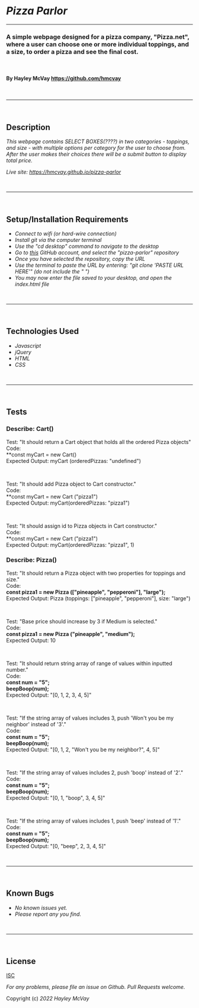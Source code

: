 # _Pizza Parlor_

***

### A simple webpage designed for a pizza company, "Pizza.net", where a user can choose one or more individual toppings, and a size, to order a pizza and see the final cost.

<br>

#### By Hayley McVay <https://github.com/hmcvay>

<br>

***
<br>

## Description

_This webpage contains SELECT BOXES(????) in two categories - toppings, and size - with multiple options per category for the user to choose from. After the user makes their choices there will be a submit button to display total price._

_Live site: <https://hmcvay.github.io/pizza-parlor>_

<br>

***

<br>

## Setup/Installation Requirements

- _Connect to wifi (or hard-wire connection)_
- _Install git via the computer terminal_
- _Use the "cd desktop" command to navigate to the desktop_
- _Go to [this](https://github.com/hmcvay) GitHub account, and select the "pizza-parlor" repository_
- _Once you have selected the repository, copy the URL_
- _Use the terminal to paste the URL by entering: "git clone 'PASTE URL HERE'" (do not include the " ")_
- _You may now enter the file saved to your desktop, and open the index.html file_

<br>

***

<br>

## Technologies Used

- _Javascript_
- _jQuery_
- _HTML_
- _CSS_

<br>

***

<br>

## Tests

### Describe: Cart()

Test: "It should return a Cart object that holds all the ordered Pizza objects"
<br>Code:
<br>**const myCart = new Cart()
<br>Expected Output: myCart (orderedPizzas: "undefined")

<br>

Test: "It should add Pizza object to Cart constructor."
<br>Code:
<br>**const myCart = new Cart ("pizza1")
<br>Expected Output: myCart(orderedPizzas: "pizza1")

<br>

Test: "It should assign id to Pizza objects in Cart constructor."
<br>Code:
<br>**const myCart = new Cart ("pizza1")
<br>Expected Output: myCart(orderedPizzas: "pizza1", 1)

### Describe: Pizza()

Test: "It should return a Pizza object with two properties for toppings and size."
<br>Code:
<br>**const pizza1 = new Pizza (["pineapple", "pepperoni"], "large");**
<br>Expected Output: Pizza (toppings: ["pineapple", "pepperoni"], size: "large")

<br>

Test: "Base price should increase by 3 if Medium is selected."
<br>Code:
<br>**const pizza1 = new Pizza ("pineapple", "medium");**
<br>Expected Output: 10

<br>

Test: "It should return string array of range of values within inputted number."
<br>Code:
<br>**const num = "5";**
<br>**beepBoop(num);**
<br>Expected Output: "[0, 1, 2, 3, 4, 5]"

<br>

Test: "If the string array of values includes 3, push 'Won't you be my neighbor' instead of '3'."
<br>Code:
<br>**const num = "5";**
<br>**beepBoop(num);**
<br>Expected Output: "[0, 1, 2, "Won't you be my neighbor?", 4, 5]"

<br>

Test: "If the string array of values includes 2, push 'boop' instead of '2'."
<br>Code:
<br>**const num = "5";**
<br>**beepBoop(num);**
<br>Expected Output: "[0, 1, "boop", 3, 4, 5]"

<br>

Test: "If the string array of values includes 1, push 'beep' instead of '1'."
<br>Code:
<br>**const num = "5";**
<br>**beepBoop(num);**
<br>Expected Output: "[0, "beep", 2, 3, 4, 5]"

<br>

***

<br>

## Known Bugs

- _No known issues yet._
- _Please report any you find._

<br>

***

<br>

## License

[ISC](https://choosealicense.com/licenses/isc)

_For any problems, please file an issue on Github. Pull Requests welcome._

Copyright (c) _2022_ _Hayley McVay_